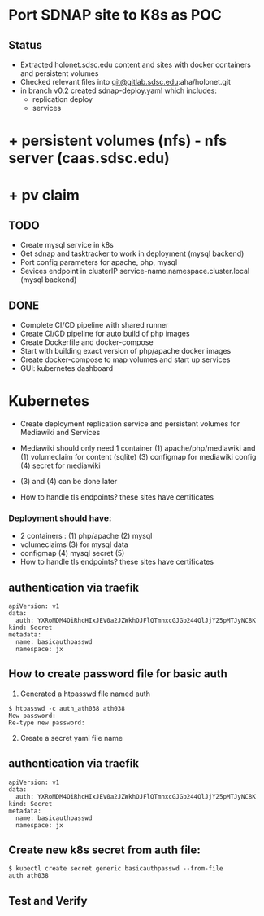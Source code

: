 #  Port SDNAP site to K8s as POC

## Status
* Extracted holonet.sdsc.edu content and sites with docker containers and persistent volumes
* Checked relevant files into git@gitlab.sdsc.edu:aha/holonet.git
* in branch v0.2 created sdnap-deploy.yaml which includes:
    + replication deploy
    + services
#    + persistent volumes (nfs) - nfs server (caas.sdsc.edu)
#    + pv claim

## TODO
* Create mysql service in k8s
* Get sdnap and tasktracker to work in deployment (mysql backend)
* Port config parameters for apache, php, mysql
* Sevices endpoint in clusterIP service-name.namespace.cluster.local (mysql backend)

## DONE
* Complete CI/CD pipeline with shared runner
* Create CI/CD pipeline for auto build of php images
* Create Dockerfile and docker-compose
* Start with building exact version of php/apache docker images 
* Create docker-compose to map volumes and start up services
* GUI: kubernetes dashboard

# Kubernetes

* Create deployment replication service and persistent volumes for Mediawiki and Services

* Mediawiki should only need 1 container (1) apache/php/mediawiki and (1) volumeclaim for content (sqlite) (3) configmap for mediawiki config (4) secret for mediawiki 

* (3) and (4) can be done later
* How to handle tls endpoints? these sites have certificates

### Deployment should have:

* 2 containers : (1) php/apache  (2) mysql 
* volumeclaims (3) for mysql data
* configmap (4) mysql secret (5)
* How to handle tls endpoints? these sites have certificates

## authentication via traefik
```
apiVersion: v1
data:
  auth: YXRoMDM4OiRhcHIxJEV0a2JZWkhOJFlQTmhxcGJGb244QlJjY25pMTJyNC8K
kind: Secret
metadata:
  name: basicauthpasswd
  namespace: jx

```

## How to create password file for basic auth
1. Generated a htpasswd file named auth

```
$ htpasswd -c auth_ath038 ath038
New password: 
Re-type new password: 

```
2. Create a secret yaml file name 
## authentication via traefik
```
apiVersion: v1
data:
  auth: YXRoMDM4OiRhcHIxJEV0a2JZWkhOJFlQTmhxcGJGb244QlJjY25pMTJyNC8K
kind: Secret
metadata:
  name: basicauthpasswd
  namespace: jx

```

## Create new k8s secret from auth file:

```
$ kubectl create secret generic basicauthpasswd --from-file auth_ath038

```

## Test and Verify







